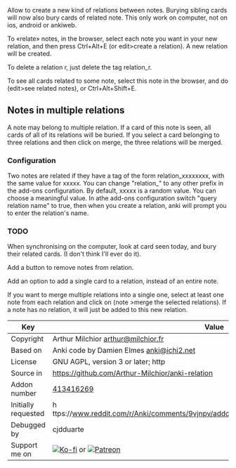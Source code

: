 Allow to create a new kind of relations between notes. Burying sibling cards will now also bury cards of related note. This only work on computer, not on ios, android or ankiweb.

To «relate» notes, in the browser, select each note you want in your new relation, and then press Ctrl+Alt+E (or edit>create a relation). A new relation will be created.

To delete a relation r, just delete the tag relation_r.

To see all cards related to some note, select this note in the browser, and do (edit>see related notes), or Ctrl+Alt+Shift+E.

## Notes in multiple relations
A note may belong to multiple relation. If a card of this note is seen, all cards of all of its relations will be buried. If you select a card belonging to three relations and then click on merge, the three relations will be merged.




### Configuration
Two notes are related if they have a tag of the form relation_xxxxxxxx, with the same value for xxxxx. You can change "relation_" to any other prefix in the add-ons configuration. By default, xxxxx is a random value. You can choose a meaningful value. In athe add-ons configuration switch "query relation name" to true, then when you create a relation, anki will prompt you to enter the relation's name.

### TODO

When synchronising on the computer, look at card seen today, and bury their related cards. (I don't think I'll ever do it).

Add a button to remove notes from relation.

Add an option to add a single card to a relation, instead of an entire note.

If you want to merge multiple relations into a single one, select at least one note from each relation and click on (note >merge the selected relations). If a note has no relation, it will just be added to this new relation.

Key         |Value
------------|-------------------------------------------------------------------
Copyright   |Arthur Milchior <arthur@milchior.fr>
Based on    |Anki code by Damien Elmes <anki@ichi2.net>
License     |GNU AGPL, version 3 or later; http|//www.gnu.org/licenses/agpl.html
Source in   | https://github.com/Arthur-Milchior/anki-relation
Addon number| [413416269](https://ankiweb.net/shared/info/413416269)
Initially requested|h ttps://www.reddit.com/r/Anki/comments/9vjnpv/addon_idea_manually_marking_notes_as_related/
Debugged by |cjdduarte
Support me on| [![Ko-fi](https://ko-fi.com/img/Kofi_Logo_Blue.svg)](Ko-fi.com/arthurmilchior) or [![Patreon](http://www.milchior.fr/patreon.png)](https://www.patreon.com/bePatron?u=146206)
